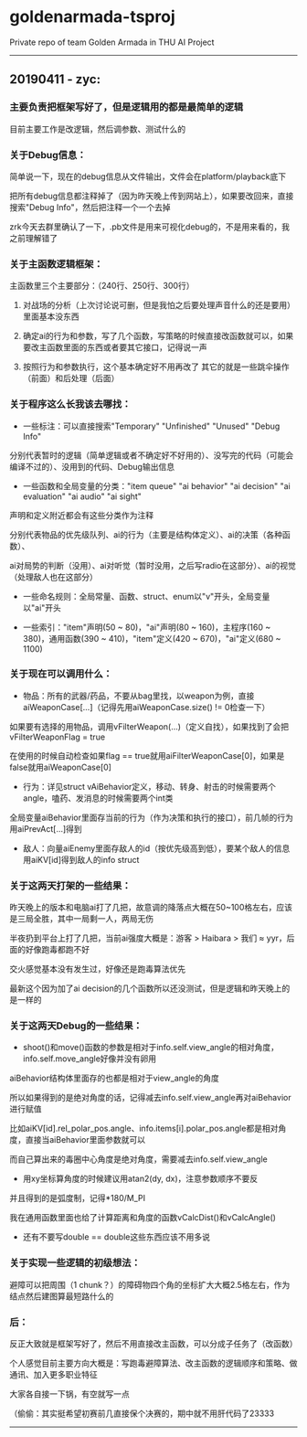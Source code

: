 # goldenarmada-tsproj

Private repo of team Golden Armada in THU AI Project

---

## 20190411 - zyc: 

### 主要负责把框架写好了，但是逻辑用的都是最简单的逻辑

目前主要工作是改逻辑，然后调参数、测试什么的

### 关于Debug信息：

简单说一下，现在的debug信息从文件输出，文件会在platform/playback底下

把所有debug信息都注释掉了（因为昨天晚上传到网站上），如果要改回来，直接搜索"Debug Info"，然后把注释一个一个去掉

zrk今天去群里确认了一下，.pb文件是用来可视化debug的，不是用来看的，我之前理解错了

### 关于主函数逻辑框架：

主函数里三个主要部分：（240行、250行、300行）

1. 对战场的分析（上次讨论说可删，但是我怕之后要处理声音什么的还是要用）里面基本没东西

2. 确定ai的行为和参数，写了几个函数，写策略的时候直接改函数就可以，如果要改主函数里面的东西或者要其它接口，记得说一声

3. 按照行为和参数执行，这个基本确定好不用再改了
其它的就是一些跳伞操作（前面）和后处理（后面）

### 关于程序这么长我该去哪找：

- 一些标注：可以直接搜索"Temporary" "Unfinished" "Unused" "Debug Info"

分别代表暂时的逻辑（简单逻辑或者不确定好不好用的）、没写完的代码（可能会编译不过的）、没用到的代码、Debug输出信息

- 一些函数和全局变量的分类："item queue" "ai behavior" "ai decision" "ai evaluation" "ai audio" "ai sight"

声明和定义附近都会有这些分类作为注释

分别代表物品的优先级队列、ai的行为（主要是结构体定义）、ai的决策（各种函数）、

ai对局势的判断（没用）、ai对听觉（暂时没用，之后写radio在这部分）、ai的视觉（处理敌人也在这部分）

- 一些命名规则：全局常量、函数、struct、enum以"v"开头，全局变量以"ai"开头

- 一些索引："item"声明(50 ~ 80)，"ai"声明(80 ~ 160)，主程序(160 ~ 380)，通用函数(390 ~ 410)，"item"定义(420 ~ 670)，"ai"定义(680 ~ 1100)


### 关于现在可以调用什么：

- 物品：所有的武器/药品，不要从bag里找，以weapon为例，直接aiWeaponCase[...]（记得先用aiWeaponCase.size() != 0检查一下）

如果要有选择的用物品，调用vFilterWeapon(...)（定义自找），如果找到了会把vFilterWeaponFlag = true

在使用的时候自动检查如果flag == true就用aiFilterWeaponCase[0]，如果是false就用aiWeaponCase[0]

- 行为：详见struct vAiBehavior定义，移动、转身、射击的时候需要两个angle，嗑药、发消息的时候需要两个int类

全局变量aiBehavior里面存当前的行为（作为决策和执行的接口），前几帧的行为用aiPrevAct[...]得到

- 敌人：向量aiEnemy里面存敌人的id（按优先级高到低），要某个敌人的信息用aiKV[id]得到敌人的info struct

### 关于这两天打架的一些结果：

昨天晚上的版本和电脑ai打了几把，故意调的降落点大概在50~100格左右，应该是三局全胜，其中一局剩一人，两局无伤

半夜扔到平台上打了几把，当前ai强度大概是：游客 > Haibara > 我们 ≈ yyr，后面的好像跑毒都跑不好

交火感觉基本没有发生过，好像还是跑毒算法优先

最新这个因为加了ai decision的几个函数所以还没测试，但是逻辑和昨天晚上的是一样的

### 关于这两天Debug的一些结果：

- shoot()和move()函数的参数是相对于info.self.view\_angle的相对角度，info.self.move\_angle好像并没有卵用

aiBehavior结构体里面存的也都是相对于view\_angle的角度

所以如果得到的是绝对角度的话，记得减去info.self.view\_angle再对aiBehavior进行赋值

比如aiKV[id].rel\_polar\_pos.angle、info.items[i].polar\_pos.angle都是相对角度，直接当aiBehavior里面参数就可以

而自己算出来的毒圈中心角度是绝对角度，需要减去info.self.view\_angle

- 用xy坐标算角度的时候建议用atan2(dy, dx)，注意参数顺序不要反

并且得到的是弧度制，记得*180/M_PI

我在通用函数里面也给了计算距离和角度的函数vCalcDist()和vCalcAngle()

- 还有不要写double == double这些东西应该不用多说

### 关于实现一些逻辑的初级想法：

避障可以把周围（1 chunk？）的障碍物四个角的坐标扩大大概2.5格左右，作为结点然后建图算最短路什么的

### 后：

反正大致就是框架写好了，然后不用直接改主函数，可以分成子任务了（改函数）

个人感觉目前主要方向大概是：写跑毒避障算法、改主函数的逻辑顺序和策略、做通讯、加入更多职业特征

大家各自接一下锅，有空就写一点

（偷偷：其实挺希望初赛前几直接保个决赛的，期中就不用肝代码了23333

---
